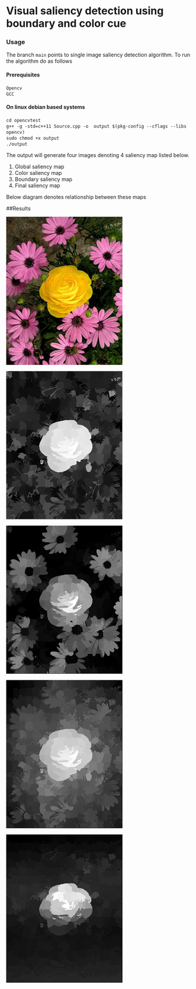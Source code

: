 # Visual saliency detection using boundary and color cue


### Usage

The branch `main` points to single image saliency detection algorithm. To run the algorithm do as follows

#### Prerequisites
    Opencv
    GCC

#### On linux debian based systems
    cd opencvtest
    g++ -g -std=c++11 Source.cpp -o  output $(pkg-config --cflags --libs opencv)
    sudo chmod +x output 
    ./output

The output will generate four images denoting 4 saliency map listed below. 

1. Global saliency map
2. Color saliency map
3. Boundary saliency map
4. Final saliency map

Below diagram denotes relationship between these maps


##Results

![](https://github.com/mosharaf13/A-Study-on-Salient-Region-Detection-using-Boundary-and-Color-Cue/blob/main/opencvtest/24071.jpg "Initial image")

![](https://github.com/mosharaf13/A-Study-on-Salient-Region-Detection-using-Boundary-and-Color-Cue/blob/main/opencvtest/Boundary%20saliency%20Map.jpg)

![](https://github.com/mosharaf13/A-Study-on-Salient-Region-Detection-using-Boundary-and-Color-Cue/blob/main/opencvtest/COLOR%20SALIENCY.jpg)

![](https://github.com/mosharaf13/A-Study-on-Salient-Region-Detection-using-Boundary-and-Color-Cue/blob/main/opencvtest/global%20saliency%20Map.jpg)

![](https://github.com/mosharaf13/A-Study-on-Salient-Region-Detection-using-Boundary-and-Color-Cue/blob/main/opencvtest/Final%20saliency%20Map%20With%20Smoothing.jpg)